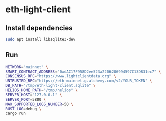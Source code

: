 # eth-light-client

## Install dependencies

```bash
sudo apt install libsqlite3-dev
```

## Run

```bash
NETWORK="mainnet" \
SMART_CONTRACT_ADDRESS="0xdAC17F958D2ee523a2206206994597C13D831ec7" \
CONSENSUS_RPC="https://www.lightclientdata.org" \
UNTRUSTED_RPC="https://eth-mainnet.g.alchemy.com/v2/YOUR_TOKEN" \
DB_PATH="/tmp/eth-light-client.sqlite" \
HELIOS_HOME_PATH="/tmp/helios" \
SERVER_HOST="127.0.0.1" \
SERVER_PORT=5800 \
MAX_SUPPORTED_LOGS_NUMBER=50 \
RUST_LOG=debug \
cargo run
```
